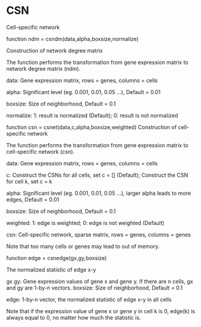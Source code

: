 # CSN
Cell-specific network

function ndm = csndm(data,alpha,boxsize,normalize)

 Construction of network degree matrix
 
 The function performs the transformation from gene expression matrix to network degree matrix (ndm).
 
 data: Gene expression matrix, rows = genes, columns = cells
 
 alpha: Significant level (eg. 0.001, 0.01, 0.05 ...), Default = 0.01
 
 boxsize: Size of neighborhood, Default = 0.1
 
 normalize: 1: result is normalized (Default); 0: result is not normalized



function csn = csnet(data,c,alpha,boxsize,weighted)
 Construction of cell-specific network
 
 The function performs the transformation from gene expression matrix to cell-specific network (csn).
 
 data: Gene expression matrix, rows = genes, columns = cells
 
 c: Construct the CSNs for all cells, set c = [] (Default); Construct the CSN for cell k, set c = k
 
 alpha: Significant level (eg. 0.001, 0.01, 0.05 ...), larger alpha leads to more edges, Default = 0.01
 
 boxsize: Size of neighborhood, Default = 0.1
 
 weighted: 1: edge is weighted; 0: edge is not weighted (Default)
 
 csn: Cell-specific network, sparse matrix, rows = genes, columns = genes
 
 Note that too many cells or genes may lead to out of memory.



function edge = csnedge(gx,gy,boxsize)

 The normalized statistic of edge x-y
 
 gx gy: Gene expression values of gene x and gene y. If there are n cells, gx and gy are 1-by-n vectors.
 boxsize: Size of neighborhood, Default = 0.1
 
 edge: 1-by-n vector, the normalized statistic of edge x-y in all cells
 
 Note that if the expression value of gene x or gene y in cell k is 0, edge(k) is always equal to 0, no matter how much the statistic is.
